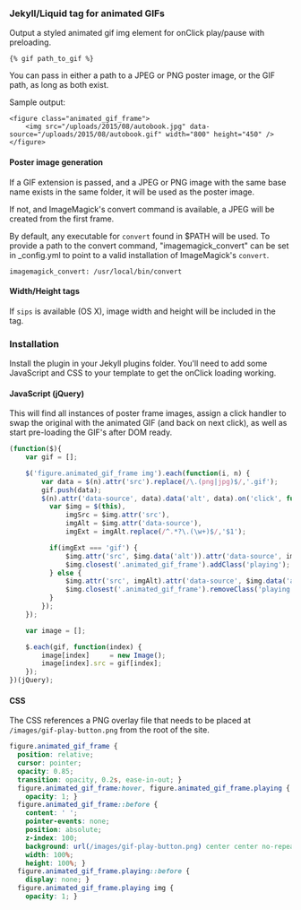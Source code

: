 ### Jekyll/Liquid tag for animated GIFs

Output a styled animated gif img element for onClick play/pause with preloading.

    {% gif path_to_gif %}

You can pass in either a path to a JPEG or PNG poster image, or the GIF path, as long as both exist.

Sample output:

    <figure class="animated_gif_frame">
        <img src="/uploads/2015/08/autobook.jpg" data-source="/uploads/2015/08/autobook.gif" width="800" height="450" />
    </figure>

#### Poster image generation

If a GIF extension is passed, and a JPEG or PNG image with the same base name exists in the same folder, it will be used as the poster image. 

If not, and ImageMagick's convert command is available, a JPEG will be created from the first frame.

By default, any executable for `convert` found in $PATH will be used. To provide a path to the convert command, "imagemagick_convert" can be set
in _config.yml to point to a valid installation of ImageMagick's `convert`.

    imagemagick_convert: /usr/local/bin/convert

#### Width/Height tags

If `sips` is available (OS X), image width and height will be included in the tag.

### Installation

Install the plugin in your Jekyll plugins folder. You'll need to add some JavaScript and CSS to your template to get the onClick loading working.

#### JavaScript (jQuery)

This will find all instances of poster frame images, assign a click handler to swap the original with the animated GIF (and back on next click), as well as start pre-loading the GIF's after DOM ready.

```javascript
(function($){
    var gif = [];

    $('figure.animated_gif_frame img').each(function(i, n) {
        var data = $(n).attr('src').replace(/\.(png|jpg)$/,'.gif');
        gif.push(data);
        $(n).attr('data-source', data).data('alt', data).on('click', function() {
          var $img = $(this),
              imgSrc = $img.attr('src'),
              imgAlt = $img.attr('data-source'),
              imgExt = imgAlt.replace(/^.*?\.(\w+)$/,'$1');

          if(imgExt === 'gif') {
              $img.attr('src', $img.data('alt')).attr('data-source', imgSrc);
              $img.closest('.animated_gif_frame').addClass('playing');
          } else {
              $img.attr('src', imgAlt).attr('data-source', $img.data('alt'));
              $img.closest('.animated_gif_frame').removeClass('playing');
          }
        });
    });

    var image = [];

    $.each(gif, function(index) {
        image[index]     = new Image();
        image[index].src = gif[index];
    });
})(jQuery);
```

#### CSS

The CSS references a PNG overlay file that needs to be placed at `/images/gif-play-button.png` from the root of the site.

```css
figure.animated_gif_frame {
  position: relative;
  cursor: pointer;
  opacity: 0.85;
  transition: opacity, 0.2s, ease-in-out; }
  figure.animated_gif_frame:hover, figure.animated_gif_frame.playing {
    opacity: 1; }
  figure.animated_gif_frame::before {
    content: ' ';
    pointer-events: none;
    position: absolute;
    z-index: 100;
    background: url(/images/gif-play-button.png) center center no-repeat;
    width: 100%;
    height: 100%; }
  figure.animated_gif_frame.playing::before {
    display: none; }
  figure.animated_gif_frame.playing img {
    opacity: 1; }
```

